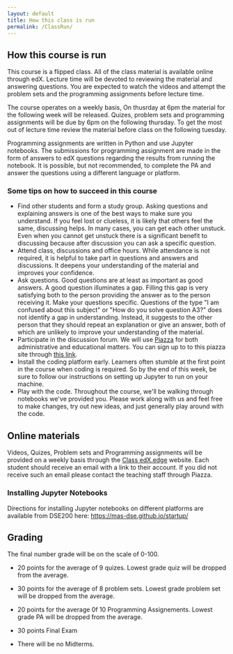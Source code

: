 ```yaml
---
layout: default
title: How this class is run
permalink: /ClassRun/
---
```


## How this course is run
This course is a flipped class. All of the class material is available
online through edX. Lecture time will be devoted to reviewing the
material and answering questions. You are expected to watch the videos
and attempt the problem sets and the programming assignments before
lecture time.

The course operates on a weekly basis, On thusrday at 6pm the material
for the following week will be released. Quizes, problem sets and
programming assignments will be due by 6pm on the following thursday.
To get the most out of lecture time review the material before class on
the following tuesday. 

Programming assignments are written in Python and use Jupyter
notebooks. The submissions for programming assignment are made in the
form of answers to edX questions regarding the results from running
the notebook. It is possible, but not recommended, to complete the PA
and answer the questions using a different language or platform.

### Some tips on how to succeed in this course
* Find other students and form a study group.  Asking questions and
  explaining answers is one of the best ways to make sure you
  understand. If you feel lost or clueless, it is likely that others
  feel the same, discussing helps. In many cases, you can get each
  other unstuck. Even when you cannot get unstuck there is a
  significant benefit to discussing because after discussion you can
  ask a specific question.
* Attend class, discussions and office hours. While attendance is not
  required, it is helpful to take part in questions and answers and
  discussions. It deepens your understanding of the material and
  improves your confidence.
* Ask questions. Good questions are at least as important as good
 answers.  A good question illuminates a gap. Filling this gap is very
 satisfying both to the person providing the answer as to the person
 receiving it.  Make your questions specific. Questions of the type "I
 am confused about this subject" or "How do you solve question A3?"
 does not identify a gap in understanding. Instead, it suggests to the
 other person that they should repeat an explanation or give an
 answer, both of which are unlikely to improve your understanding of
 the material.
* Participate in the discussion forum. We will use
  [Piazza](http:piazza.com/ucsd/fall2018/cse103/home) for both
  administrative and educational matters. You can sign up to to this
  piazza site through
  [this link](http:piazza.com/ucsd/fall2018/cse103).
* Install the coding platform early.  Learners often stumble at the
  first point in the course when coding is required.  So by the end of
  this week, be sure to follow our instructions on setting up Jupyter
  to run on your machine.
* Play with the code.  Throughout the course, we'll be walking through
  notebooks we've provided you.  Please work along with us and feel
  free to make changes, try out new ideas, and just generally play
  around with the code.

## Online materials
Videos, Quizes, Problem sets and Programming assignments will be provided on a weekly basis through the [Class edX.edge](https://edge.edx.org/courses/course-v1:UCSD+CSE103_2018+2018_fall/course/) website. Each student should receive an email with a link to their account. If you did not receive such an email please contact the teaching staff through Piazza.

### Installing Jupyter Notebooks
Directions for installing Jupyter notebooks on different platforms are available from DSE200 here: https://mas-dse.github.io/startup/

## Grading ##
The final number grade will be on the scale of 0-100. 
* 20 points for the average of 9 quizes. Lowest grade quiz will be dropped from the average.
* 30 points for the average of 8 problem sets. Lowest grade problem set will
  be dropped from the average.
* 20 points for the average 0f 10 Programming Assignements. Lowest
  grade PA will be dropped from the average.
* 30 points Final Exam

* There will be no Midterms.
